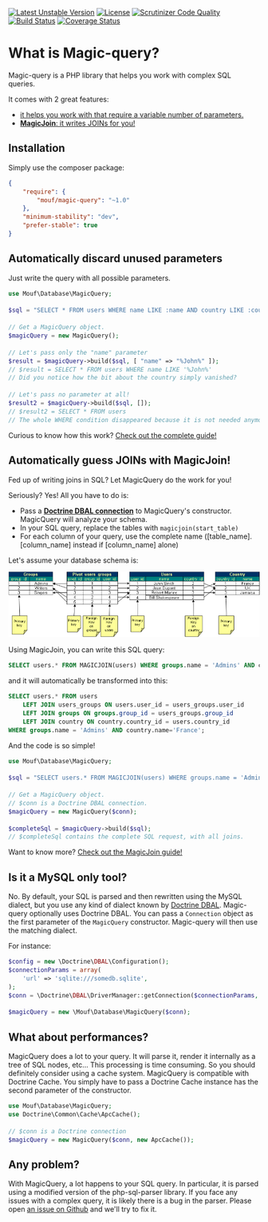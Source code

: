 [![Latest Unstable Version](https://poser.pugx.org/mouf/magic-query/v/unstable)](https://packagist.org/packages/mouf/magic-query)
[![License](https://poser.pugx.org/mouf/magic-query/license)](https://packagist.org/packages/mouf/magic-query)
[![Scrutinizer Code Quality](https://scrutinizer-ci.com/g/thecodingmachine/magic-query/badges/quality-score.png?b=1.0)](https://scrutinizer-ci.com/g/thecodingmachine/magic-query/?branch=1.0)
[![Build Status](https://travis-ci.org/thecodingmachine/magic-query.svg?branch=1.0)](https://travis-ci.org/thecodingmachine/magic-query)
[![Coverage Status](https://coveralls.io/repos/thecodingmachine/magic-query/badge.svg?branch=1.0)](https://coveralls.io/r/thecodingmachine/magic-query?branch=1.0)

What is Magic-query?
====================

Magic-query is a PHP library that helps you work with complex SQL queries.

It comes with 2 great features:

- [it helps you work with that require a variable number of parameters.](#parameters)
- [**MagicJoin**: it writes JOINs for you!](#joins)

Installation
------------

Simply use the composer package:

```json
{
	"require": {
		"mouf/magic-query": "~1.0"
	},
	"minimum-stability": "dev",
	"prefer-stable": true
}
```

<a name="parameters"></a>
Automatically discard unused parameters
---------------------------------------

Just write the query with all possible parameters.

```php
use Mouf\Database\MagicQuery;

$sql = "SELECT * FROM users WHERE name LIKE :name AND country LIKE :country";

// Get a MagicQuery object.
$magicQuery = new MagicQuery();

// Let's pass only the "name" parameter
$result = $magicQuery->build($sql, [ "name" => "%John%" ]);
// $result = SELECT * FROM users WHERE name LIKE '%John%'
// Did you notice how the bit about the country simply vanished?

// Let's pass no parameter at all!
$result2 = $magicQuery->build($sql, []);
// $result2 = SELECT * FROM users
// The whole WHERE condition disappeared because it is not needed anymore!
```

Curious to know how this work? <a class="btn btn-primary" href="doc/discard_unused_parameters.md">Check out the complete guide!</a>

<a name="joins"></a>
Automatically guess JOINs with MagicJoin!
-----------------------------------------

Fed up of writing joins in SQL? Let MagicQuery do the work for you!

Seriously? Yes! All you have to do is:

- Pass a **[Doctrine DBAL connection](http://docs.doctrine-project.org/projects/doctrine-dbal/en/latest/)** to MagicQuery's constructor. MagicQuery will analyze your schema.
- In your SQL query, replace the tables with `magicjoin(start_table)`
- For each column of your query, use the complete name ([table_name].[column_name] instead if [column_name] alone)

Let's assume your database schema is:

![Sample database schema](doc/images/schema1.png)

Using MagicJoin, you can write this SQL query:
 
```sql
SELECT users.* FROM MAGICJOIN(users) WHERE groups.name = 'Admins' AND country.name='France';
```

and it will automatically be transformed into this:

```sql
SELECT users.* FROM users 
	LEFT JOIN users_groups ON users.user_id = users_groups.user_id
 	LEFT JOIN groups ON groups.group_id = users_groups.group_id
 	LEFT JOIN country ON country.country_id = users.country_id
WHERE groups.name = 'Admins' AND country.name='France';
```

And the code is so simple!

```php
use Mouf\Database\MagicQuery;

$sql = "SELECT users.* FROM MAGICJOIN(users) WHERE groups.name = 'Admins' AND country.name='France'";

// Get a MagicQuery object.
// $conn is a Doctrine DBAL connection.
$magicQuery = new MagicQuery($conn);

$completeSql = $magicQuery->build($sql);
// $completeSql contains the complete SQL request, with all joins.
```

Want to know more? <a class="btn btn-primary" href="doc/magic_join.md">Check out the MagicJoin guide!</a>

Is it a MySQL only tool?
------------------------

No. By default, your SQL is parsed and then rewritten using the MySQL dialect, but you use any kind of dialect 
known by [Doctrine DBAL](http://docs.doctrine-project.org/projects/doctrine-dbal/en/latest/). Magic-query optionally uses Doctrine DBAL. You can pass a `Connection` object
as the first parameter of the `MagicQuery` constructor. Magic-query will then use the matching dialect. 

For instance:

```php
$config = new \Doctrine\DBAL\Configuration();
$connectionParams = array(
    'url' => 'sqlite:///somedb.sqlite',
);
$conn = \Doctrine\DBAL\DriverManager::getConnection($connectionParams, $config);

$magicQuery = new \Mouf\Database\MagicQuery($conn);
```

What about performances?
------------------------

MagicQuery does a lot to your query. It will parse it, render it internally as a tree of SQL nodes, etc...
This processing is time consuming. So you should definitely consider using a cache system. MagicQuery is compatible
with Doctrine Cache. You simply have to pass a Doctrine Cache instance has the second parameter of the constructor.
 
```php
use Mouf\Database\MagicQuery;
use Doctrine\Common\Cache\ApcCache();

// $conn is a Doctrine connection
$magicQuery = new MagicQuery($conn, new ApcCache());
```

Any problem?
------------

With MagicQuery, a lot happens to your SQL query. In particular, it is parsed using a modified version
of the php-sql-parser library. If you face any issues with a complex query, it is likely there is a bug
in the parser. Please open [an issue on Github](https://github.com/thecodingmachine/magic-query/issues) and we'll try to fix it.
